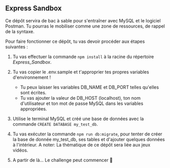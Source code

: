 ## Express Sandbox

Ce dépôt servira de bac à sable pour s'entraîner avec MySQL et le logiciel Postman. Tu pourras le mobiliser comme une zone de ressources, de rappel de la syntaxe.

Pour faire fonctionner ce dépôt, tu vas devoir procéder aux étapes suivantes :

1. Tu vas effectuer la commande `npm install` à la racine du répertoire *Express_Sandbox*.

2. Tu vas copier le .env.sample et t'approprier tes propres variables d'environnement !
      - Tu peux laisser les variables DB_NAME et DB_PORT telles qu'elles sont écrites.
      - Tu vas ajouter la valeur de DB_HOST (localhost), ton nom d'utilisateur et ton mot de passe MySQL dans les variables appropriées.

4. Utilise le terminal MySQL et créé une base de données avec la commande `CREATE DATABASE my_test_db`.

5. Tu vas exécuter la commande `npm run db:migrate`, pour tenter de créer la base de donnée my_test_db, ses tables et d'ajouter quelques données à l'intérieur. 
A noter: La thématique de ce dépôt sera liée aux jeux vidéos.

6. A partir de là... Le challenge peut commencer 🎉
